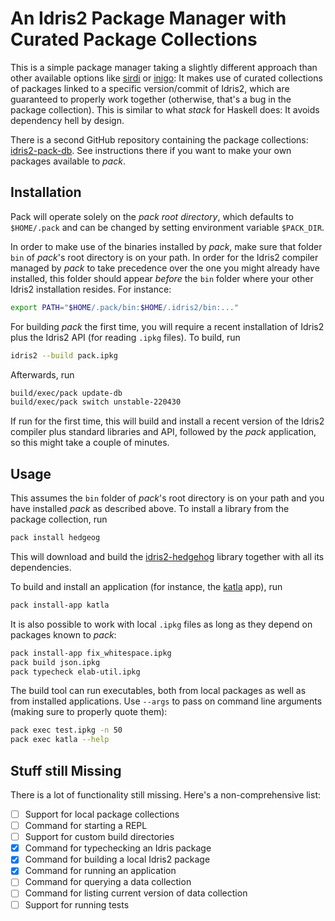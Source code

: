 # An Idris2 Package Manager with Curated Package Collections

This is a simple package manager taking a slightly different
approach than other available options like
[sirdi](https://github.com/eayus/sirdi) or
[inigo](https://github.com/idris-community/inigo): It makes use
of curated collections of packages linked to a specific version/commit
of Idris2, which are guaranteed to properly work together (otherwise,
that's a bug in the package collection). This is similar to what
*stack* for Haskell does: It avoids dependency hell by design.

There is a second GitHub repository containing the package collections:
[idris2-pack-db](https://github.com/stefan-hoeck/idris2-pack-db).
See instructions there if you want to make your own packages
available to *pack*.

## Installation

Pack will operate solely on the *pack root directory*,
which defaults to `$HOME/.pack` and can be changed by
setting environment variable `$PACK_DIR`.

In order to make use of the binaries installed by *pack*,
make sure that folder `bin` of *pack*'s root directory is
on your path. In order for the Idris2 compiler managed by
*pack* to take precedence over the one you might already
have installed, this folder should appear *before* the
`bin` folder where your other Idris2 installation resides.
For instance:

```sh
export PATH="$HOME/.pack/bin:$HOME/.idris2/bin:..."
```

For building *pack* the first time, you will require a recent
installation of Idris2 plus the Idris2 API
(for reading `.ipkg` files). To build, run

```sh
idris2 --build pack.ipkg
```

Afterwards, run

```sh
build/exec/pack update-db
build/exec/pack switch unstable-220430
```

If run for the first time, this will build and install a recent
version of the Idris2 compiler plus standard libraries and API,
followed by the *pack* application, so this might take a couple of
minutes.

## Usage

This assumes the `bin` folder of *pack*'s root directory
is on your path and you have installed
*pack* as described above. To install a library from the 
package collection, run

```sh
pack install hedgeog
```

This will download and build the
[idris2-hedgehog](https://github.com/stefan-hoeck/idris2-hedgehog)
library together with all its dependencies.

To build and install an application (for instance, the
[katla](https://github.com/idris-community/katla) app),
run

```sh
pack install-app katla
```

It is also possible to work with local `.ipkg` files as long
as they depend on packages known to *pack*:

```sh
pack install-app fix_whitespace.ipkg
pack build json.ipkg
pack typecheck elab-util.ipkg
```

The build tool can run executables, both from local
packages as well as from installed applications.
Use `--args` to pass on command line arguments (making sure
to properly quote them):

```sh
pack exec test.ipkg -n 50
pack exec katla --help
```

## Stuff still Missing

There is a lot of functionality still missing. Here's a
non-comprehensive list:

- [ ] Support for local package collections
- [ ] Command for starting a REPL
- [ ] Support for custom build directories
- [x] Command for typechecking an Idris package
- [x] Command for building a local Idris2 package
- [x] Command for running an application
- [ ] Command for querying a data collection
- [ ] Command for listing current version of data collection
- [ ] Support for running tests
